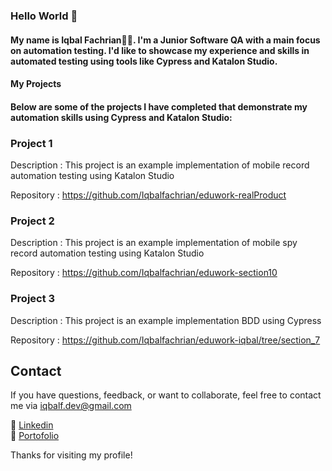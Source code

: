 ### Hello World 👋

#### My name is Iqbal Fachrian👨‍💻. I'm a Junior Software QA with a main focus on automation testing. I'd like to showcase my experience and skills in automated testing using tools like Cypress and Katalon Studio.

#### My Projects 

#### Below are some of the projects I have completed that demonstrate my automation skills using Cypress and Katalon Studio:

### Project 1

Description : This project is an example implementation of mobile record automation testing using Katalon Studio

Repository : https://github.com/Iqbalfachrian/eduwork-realProduct

### Project 2

Description : This project is an example implementation of mobile spy record automation testing using Katalon Studio

Repository : https://github.com/Iqbalfachrian/eduwork-section10

### Project 3

Description : This project is an example implementation BDD using Cypress

Repository : https://github.com/Iqbalfachrian/eduwork-iqbal/tree/section_7

## Contact

If you have questions, feedback, or want to collaborate, feel free to contact me via iqbalf.dev@gmail.com



🔗  [Linkedin](linkedin.com/in/iqbalfachrian)
<br>
🔗 [Portofolio](iqbalf.vercel.app)

Thanks for visiting my profile!

